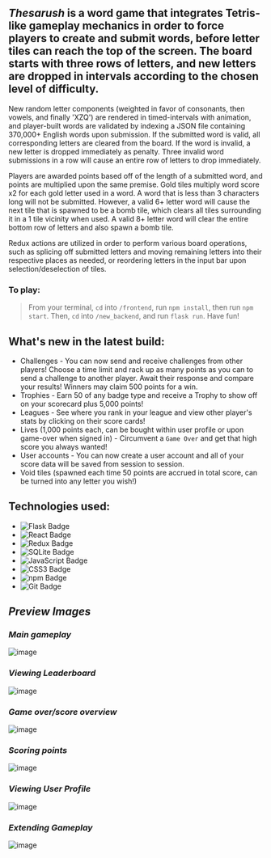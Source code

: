 ## _Thesarush_ is a word game that integrates Tetris-like gameplay mechanics in order to force players to create and submit words, before letter tiles can reach the top of the screen. The board starts with three rows of letters, and new letters are dropped in intervals according to the chosen level of difficulty.

New random letter components (weighted in favor of consonants, then vowels, and finally 'XZQ') are rendered in timed-intervals with animation, and player-built words are validated by indexing a JSON file containing 370,000+ English words upon submission. If the submitted word is valid, all corresponding letters are cleared from the board. If the word is invalid, a new letter is dropped immediately as penalty. Three invalid word submissions in a row will cause an entire row of letters to drop immediately. 

Players are awarded points based off of the length of a submitted word, and points are multiplied upon the same premise. Gold tiles multiply word score x2 for each gold letter used in a word. A word that is less than 3 characters long will not be submitted. However, a valid 6+ letter word will cause the next tile that is spawned to be a bomb tile, which clears all tiles surrounding it in a 1 tile vicinity when used. A valid 8+ letter word will clear the entire bottom row of letters and also spawn a bomb tile.

Redux actions are utilized in order to perform various board operations, such as splicing off submitted letters and moving remaining letters into their respective places as needed, or reordering letters in the input bar upon selection/deselection of tiles.

### To play:
> From your terminal, `cd` into `/frontend`, run `npm install`, then run `npm start`. Then, `cd` into `/new_backend`, and run `flask run`. Have fun!

## What's new in the latest build:
* Challenges - You can now send and receive challenges from other players! Choose a time limit and rack up as many points as you can to send a challenge to another player. Await their response and compare your results! Winners may claim 500 points for a win.
* Trophies - Earn 50 of any badge type and receive a Trophy to show off on your scorecard plus 5,000 points!
* Leagues - See where you rank in your league and view other player's stats by clicking on their score cards!
* Lives (1,000 points each, can be bought within user profile or upon game-over when signed in) - Circumvent a `Game Over` and get that high score you always wanted! 
* User accounts - You can now create a user account and all of your score data will be saved from session to session.
* Void tiles (spawned each time 50 points are accrued in total score, can be turned into any letter you wish!)

## Technologies used:
* ![Flask Badge](https://img.shields.io/badge/Flask-000?logo=flask&logoColor=fff&style=flat)
* ![React Badge](https://img.shields.io/badge/React-61DAFB?logo=react&logoColor=000&style=flat)
* ![Redux Badge](https://img.shields.io/badge/Redux-764ABC?logo=redux&logoColor=fff&style=flat)
* ![SQLite Badge](https://img.shields.io/badge/SQLite-003B57?logo=sqlite&logoColor=fff&style=flat)
* ![JavaScript Badge](https://img.shields.io/badge/JavaScript-F7DF1E?logo=javascript&logoColor=000&style=flat)
* ![CSS3 Badge](https://img.shields.io/badge/CSS3-1572B6?logo=css3&logoColor=fff&style=flat)
* ![npm Badge](https://img.shields.io/badge/npm-CB3837?logo=npm&logoColor=fff&style=flat)
* ![Git Badge](https://img.shields.io/badge/Git-F05032?logo=git&logoColor=fff&style=flat)

## _Preview Images_

### _Main gameplay_
![image](https://user-images.githubusercontent.com/95946808/204881946-808bf41a-54d9-4712-87a7-f7b0f5d14c60.png)

### _Viewing Leaderboard_
![image](https://user-images.githubusercontent.com/95946808/209049639-44836faf-e3f6-4fbc-b8c6-0c0157ec24ed.png)

### _Game over/score overview_
![image](https://user-images.githubusercontent.com/95946808/204883383-2984d39a-c755-4442-838c-647bddef4f56.png)

### _Scoring points_
![image](https://user-images.githubusercontent.com/95946808/204886715-9ac9eddd-b0f2-4249-a776-6dae0f2675c1.png)

### _Viewing User Profile_
![image](https://user-images.githubusercontent.com/95946808/206955988-4c332298-14c3-433f-87e1-a2e7b3e64f5d.png)

### _Extending Gameplay_
![image](https://user-images.githubusercontent.com/95946808/208339904-372fdc26-5033-470b-8752-95e7e25f6d8e.png)
